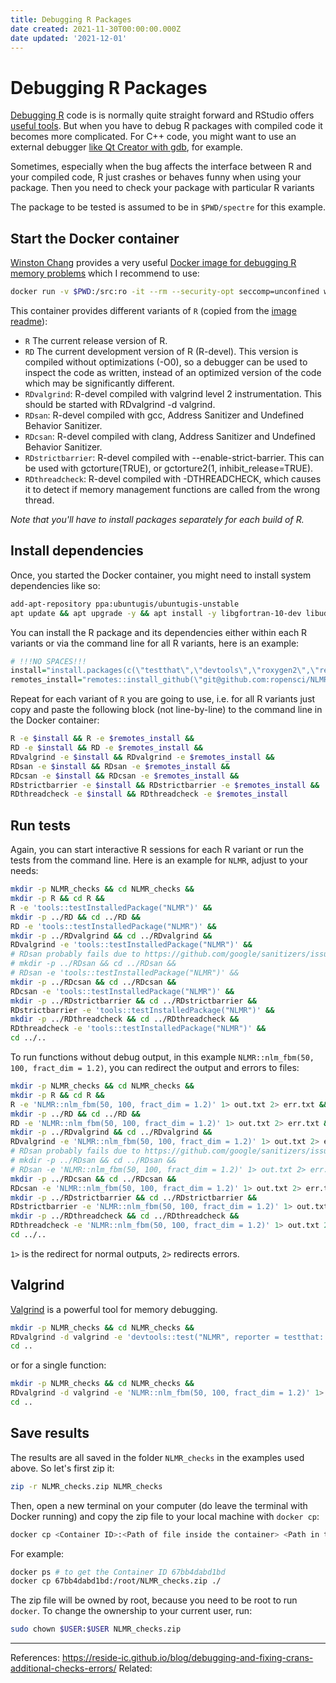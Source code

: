 ```yaml
---
title: Debugging R Packages
date created: 2021-11-30T00:00:00.000Z
date updated: '2021-12-01'
---
```


# Debugging R Packages

[Debugging R](https://adv-r.hadley.nz/debugging.html) code is is normally quite straight forward and RStudio offers [useful tools](https://support.rstudio.com/hc/en-us/articles/205612627-Debugging-with-the-RStudio-IDE). But when you have to debug R packages with compiled code it becomes more complicated. For C++ code, you might want to use an external debugger [like Qt Creator with gdb](Setup%20Qt%20Creator%20to%20develop%20Rcpp.md), for example.

Sometimes, especially when the bug affects the interface between R and your compiled code, R just crashes or behaves funny when using your package.  Then you need to check your package with particular R variants

The package to be tested is assumed to be in `$PWD/spectre` for this example.

## Start the Docker container

[Winston Chang](https://github.com/wch) provides a very useful [Docker image for debugging R memory problems](https://github.com/wch/r-debug) which I recommend to use:

```bash
docker run -v $PWD:/src:ro -it --rm --security-opt seccomp=unconfined wch1/r-debug
```

This container provides different variants of `R` (copied from the [image readme](https://github.com/wch/r-debug)):

- `R` The current release version of R.
- `RD` The current development version of R (R-devel). This version is compiled without optimizations (-O0), so a debugger can be used to inspect the code as written, instead of an optimized version of the code which may be significantly different.
- `RDvalgrind`: R-devel compiled with valgrind level 2 instrumentation. This should be started with RDvalgrind -d valgrind.
- `RDsan`: R-devel compiled with gcc, Address Sanitizer and Undefined Behavior Sanitizer.
- `RDcsan`: R-devel compiled with clang, Address Sanitizer and Undefined Behavior Sanitizer.
- `RDstrictbarrier`: R-devel compiled with --enable-strict-barrier. This can be used with gctorture(TRUE), or gctorture2(1, inhibit_release=TRUE).
- `RDthreadcheck`: R-devel compiled with -DTHREADCHECK, which causes it to detect if memory management functions are called from the wrong thread.

*Note that you'll have to install packages separately for each build of R.*

## Install dependencies

Once, you started the Docker container, you might need to install system dependencies like so:

```bash
add-apt-repository ppa:ubuntugis/ubuntugis-unstable
apt update && apt upgrade -y && apt install -y libgfortran-10-dev libudunits2-dev libgdal-dev libgeos-dev libproj-dev 
```

You can install the R package and its dependencies either within each R variants or via the command line for all R variants, here is an example:

```r
# !!!NO SPACES!!!
install="install.packages(c(\"testthat\",\"devtools\",\"roxygen2\",\"remotes\",\"covr\",\"Rcpp\"))"
remotes_install="remotes::install_github(\"git@github.com:ropensci/NLMR.git\",dependencies=TRUE)"
```

Repeat for each variant of `R` you are going to use, i.e. for all R variants just copy and paste the following block (not line-by-line) to the command line in the Docker container:

```bash
R -e $install && R -e $remotes_install &&
RD -e $install && RD -e $remotes_install &&
RDvalgrind -e $install && RDvalgrind -e $remotes_install &&
RDsan -e $install && RDsan -e $remotes_install &&
RDcsan -e $install && RDcsan -e $remotes_install &&
RDstrictbarrier -e $install && RDstrictbarrier -e $remotes_install &&
RDthreadcheck -e $install && RDthreadcheck -e $remotes_install
```

## Run tests

Again, you can start interactive R sessions for each R variant or run the tests from the command line. Here is an example for `NLMR`, adjust to your needs:

```bash
mkdir -p NLMR_checks && cd NLMR_checks &&
mkdir -p R && cd R &&
R -e 'tools::testInstalledPackage("NLMR")' &&
mkdir -p ../RD && cd ../RD &&
RD -e 'tools::testInstalledPackage("NLMR")' &&
mkdir -p ../RDvalgrind && cd ../RDvalgrind &&
RDvalgrind -e 'tools::testInstalledPackage("NLMR")' &&
# RDsan probably fails due to https://github.com/google/sanitizers/issues/856
# mkdir -p ../RDsan && cd ../RDsan &&
# RDsan -e 'tools::testInstalledPackage("NLMR")' &&
mkdir -p ../RDcsan && cd ../RDcsan &&
RDcsan -e 'tools::testInstalledPackage("NLMR")' &&
mkdir -p ../RDstrictbarrier && cd ../RDstrictbarrier &&
RDstrictbarrier -e 'tools::testInstalledPackage("NLMR")' &&
mkdir -p ../RDthreadcheck && cd ../RDthreadcheck &&
RDthreadcheck -e 'tools::testInstalledPackage("NLMR")' &&
cd ../..
```

To run functions without debug output, in this example `NLMR::nlm_fbm(50, 100, fract_dim = 1.2)`, you can redirect the output and errors to files:

```bash
mkdir -p NLMR_checks && cd NLMR_checks &&
mkdir -p R && cd R &&
R -e 'NLMR::nlm_fbm(50, 100, fract_dim = 1.2)' 1> out.txt 2> err.txt &&
mkdir -p ../RD && cd ../RD &&
RD -e 'NLMR::nlm_fbm(50, 100, fract_dim = 1.2)' 1> out.txt 2> err.txt &&
mkdir -p ../RDvalgrind && cd ../RDvalgrind &&
RDvalgrind -e 'NLMR::nlm_fbm(50, 100, fract_dim = 1.2)' 1> out.txt 2> err.txt &&
# RDsan probably fails due to https://github.com/google/sanitizers/issues/856
# mkdir -p ../RDsan && cd ../RDsan &&
# RDsan -e 'NLMR::nlm_fbm(50, 100, fract_dim = 1.2)' 1> out.txt 2> err.txt &&
mkdir -p ../RDcsan && cd ../RDcsan &&
RDcsan -e 'NLMR::nlm_fbm(50, 100, fract_dim = 1.2)' 1> out.txt 2> err.txt &&
mkdir -p ../RDstrictbarrier && cd ../RDstrictbarrier &&
RDstrictbarrier -e 'NLMR::nlm_fbm(50, 100, fract_dim = 1.2)' 1> out.txt 2> err.txt &&
mkdir -p ../RDthreadcheck && cd ../RDthreadcheck &&
RDthreadcheck -e 'NLMR::nlm_fbm(50, 100, fract_dim = 1.2)' 1> out.txt 2> err.txt &&
cd ../..
```

`1>` is the redirect for normal outputs, `2>` redirects errors.

## Valgrind

[Valgrind](https://valgrind.org/) is a powerful tool for memory debugging.

```bash
mkdir -p NLMR_checks && cd NLMR_checks &&
RDvalgrind -d valgrind -e 'devtools::test("NLMR", reporter = testthat::LocationReporter)' 1> valgrind_results.txt 2> valgrind_errors.txt &&
cd ..
```

or for a single function:

```bash
mkdir -p NLMR_checks && cd NLMR_checks &&
RDvalgrind -d valgrind -e 'NLMR::nlm_fbm(50, 100, fract_dim = 1.2)' 1> valgrind_fmb_results.txt 2> valgrind_fbm_errors.txt &&
cd ..
```

## Save results

The results are all saved in the folder `NLMR_checks` in the examples used above. So let's first zip it:

```bash
zip -r NLMR_checks.zip NLMR_checks
```

Then, open a new terminal on your computer (do leave the terminal with Docker running) and copy the zip file to your local machine with `docker cp`:

```bash
docker cp <Container ID>:<Path of file inside the container> <Path in the local machine>
```

For example:

```bash
docker ps # to get the Container ID 67bb4dabd1bd
docker cp 67bb4dabd1bd:/root/NLMR_checks.zip ./
```

The zip file will be owned by root, because you need to be root to run `docker`. To change the ownership to your current user, run:

```bash
sudo chown $USER:$USER NLMR_checks.zip 
```

---

References: <https://reside-ic.github.io/blog/debugging-and-fixing-crans-additional-checks-errors/>
Related:
